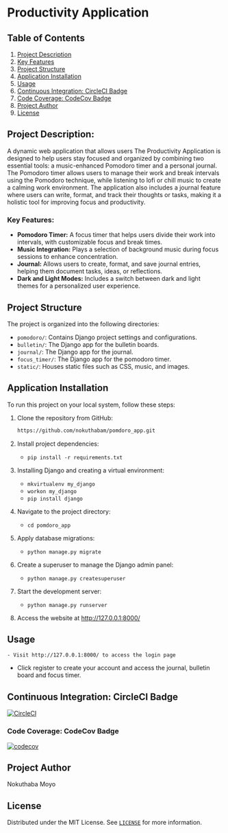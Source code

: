 # Productivity Application

## Table of Contents
1. [Project Description](#project-description)
2. [Key Features](#key-features)
3. [Project Structure](#project-structure)
4. [Application Installation](#application-installation)
5. [Usage](#usage)
6. [Continuous Integration: CircleCI Badge](#continuous-integration-circleci-badge)
7. [Code Coverage: CodeCov Badge](#code-coverage-codecov-badge)
8. [Project Author](#project-author)
9. [License](#license)

## Project Description:
A dynamic web application that allows users
The Productivity Application is designed to help users stay focused and organized by combining two essential tools: a music-enhanced Pomodoro timer and a personal journal. The Pomodoro timer allows users to manage their work and break intervals using the Pomodoro technique, while listening to lofi or chill music to create a calming work environment. The application also includes a journal feature where users can write, format, and track their thoughts or tasks, making it a holistic tool for improving focus and productivity.

### Key Features:
- **Pomodoro Timer:** A focus timer that helps users divide their work into intervals, with customizable focus and break times.
- **Music Integration:** Plays a selection of background music during focus sessions to enhance concentration.
- **Journal:** Allows users to create, format, and save journal entries, helping them document tasks, ideas, or reflections.
- **Dark and Light Modes:** Includes a switch between dark and light themes for a personalized user experience.

## Project Structure

The project is organized into the following directories:

- `pomodoro/`: Contains Django project settings and configurations.
- `bulletin/`: The Django app for the bulletin boards.
- `journal/`: The Django app for the journal.
- `focus_timer/`: The Django app for the pomodoro timer.
- `static/`: Houses static files such as CSS, music, and images.

## Application Installation
To run this project on your local system, follow these steps:

1. Clone the repository from GitHub:
   ```bash
   https://github.com/nokuthabam/pomdoro_app.git

2. Install project dependencies:
   - ```pip install -r requirements.txt```

3. Installing Django and creating a virtual environment:
   - ```mkvirtualenv my_django```
   - ```workon my_django```
   - ```pip install django```


3. Navigate to the project directory:
   - ```cd pomdoro_app```

3. Apply database migrations:
   - ```python manage.py migrate```

4. Create a superuser to manage the Django admin panel:
   - ```python manage.py createsuperuser```

5. Start the development server:
   - ```python manage.py runserver```

6. Access the website at http://127.0.0.1:8000/

## Usage
    - Visit http://127.0.0.1:8000/ to access the login page
   - Click register to create your account and access the journal, bulletin board and focus timer.


## Continuous Integration: CircleCI Badge
[![CircleCI](https://dl.circleci.com/status-badge/img/gh/nokuthabam/pomdoro_app/tree/main.svg?style=svg)](https://dl.circleci.com/status-badge/redirect/gh/nokuthabam/pomdoro_app/tree/main)

### Code Coverage: CodeCov Badge
[![codecov](https://codecov.io/gh/nokuthabam/pomdoro_app/branch/main/graph/badge.svg?token=YQJ2UTPIY7)](https://codecov.io/gh/nokuthabam/pomdoro_app)

## Project Author
Nokuthaba Moyo

## License

Distributed under the MIT License. See [`LICENSE`](https://github.com/nokuthabam/pomdoro_app/blob/main/LICENSE) for more information.

